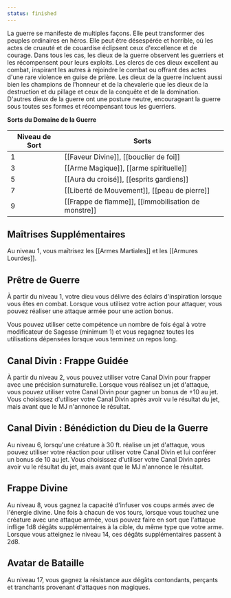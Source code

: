 ```yaml
---
status: finished
---
```

La guerre se manifeste de multiples façons. Elle peut transformer des peuples ordinaires en héros. Elle peut être désespérée et horrible, où les actes de cruauté et de couardise éclipsent ceux d'excellence et de courage. Dans tous les cas, les dieux de la guerre observent les guerriers et les récompensent pour leurs exploits. Les clercs de ces dieux excellent au combat, inspirant les autres à rejoindre le combat ou offrant des actes d'une rare violence en guise de prière. Les dieux de la guerre incluent aussi bien les champions de l'honneur et de la chevalerie que les dieux de la destruction et du pillage et ceux de la conquête et de la domination. D'autres dieux de la guerre ont une posture neutre, encourageant la guerre sous toutes ses formes et récompensant tous les guerriers.

**Sorts du Domaine de la Guerre**

| Niveau de Sort | Sorts                                               |
| -------------- | --------------------------------------------------- |
| 1              | [[Faveur Divine]], [[bouclier de foi]]              |
| 3              | [[Arme Magique]], [[arme spirituelle]]              |
| 5              | [[Aura du croisé]], [[esprits gardiens]]            |
| 7              | [[Liberté de Mouvement]], [[peau de pierre]]        |
| 9              | [[Frappe de flamme]], [[immobilisation de monstre]] |

## Maîtrises Supplémentaires

Au niveau 1, vous maîtrisez les [[Armes Martiales]] et les [[Armures Lourdes]].

## Prêtre de Guerre

À partir du niveau 1, votre dieu vous délivre des éclairs d'inspiration lorsque vous êtes en combat. Lorsque vous utilisez votre action pour attaquer, vous pouvez réaliser une attaque armée pour une action bonus.

Vous pouvez utiliser cette compétence un nombre de fois égal à votre modificateur de Sagesse (minimum 1) et vous regagnez toutes les utilisations dépensées lorsque vous terminez un repos long.

## Canal Divin : Frappe Guidée

À partir du niveau 2, vous pouvez utiliser votre Canal Divin pour frapper avec une précision surnaturelle. Lorsque vous réalisez un jet d'attaque, vous pouvez utiliser votre Canal Divin pour gagner un bonus de +10 au jet. Vous choisissez d'utiliser votre Canal Divin après avoir vu le résultat du jet, mais avant que le MJ n'annonce le résultat.

## Canal Divin : Bénédiction du Dieu de la Guerre

Au niveau 6, lorsqu'une créature à 30 ft. réalise un jet d'attaque, vous pouvez utiliser votre réaction pour utiliser votre Canal Divin et lui conférer un bonus de 10 au jet. Vous choisissez d'utiliser votre Canal Divin après avoir vu le résultat du jet, mais avant que le MJ n'annonce le résultat.

## Frappe Divine

Au niveau 8, vous gagnez la capacité d'infuser vos coups armés avec de l'énergie divine. Une fois à chacun de vos tours, lorsque vous touchez une créature avec une attaque armée, vous pouvez faire en sort que l'attaque inflige 1d8 dégâts supplémentaires à la cible, du même type que votre arme. Lorsque vous atteignez le niveau 14, ces dégâts supplémentaires passent à 2d8.

## Avatar de Bataille

Au niveau 17, vous gagnez la résistance aux dégâts contondants, perçants et tranchants provenant d'attaques non magiques.
